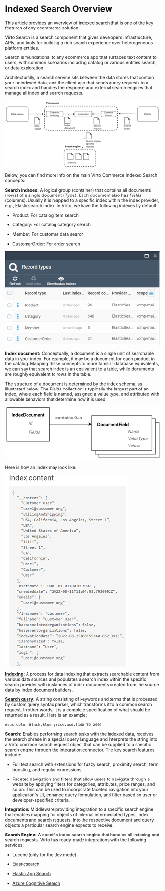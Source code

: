 # Indexed Search Overview

This article provides an overview of indexed search that is one of the key features of any ecommerce solution.

Virto Search is a search component that gives developers infrastructure, APIs, and tools for building a rich search experience over heterogeneous platform entities.

Search is foundational to any ecommerce app that surfaces text content to users, with common scenarios including catalog or various entities search, or data exploration.

Architecturally, a search service sits between the data stores that contain your unindexed data, and the client app that sends query requests to a search index and handles the response and external search engines that manage all index and search requests. 

![Search architecture](media/01-search-architecture.png)

Below, you can find more info on the main Virto Commerce Indexed Search concepts: 

**Search indexes:** A logical group (container) that contains all documents (rows) of a single document (*Type*). Each document also has *Fields* (columns). Usually it is mapped to a specific index within the index provider, e.g., Elasticsearch index. In Virto, we have the following indexes by default:

+ Product: For catalog item search

+ Category: For catalog category search

+ Member: For customer data  search

+ CustomerOrder: For order search

![Search index types](media/02-search-index-types.png)

**Index document:** Conceptually, a document is a single unit of searchable data in your index. For example, it may be a document for each product in the catalog. Mapping these concepts to more familiar database equivalents, we can say that search index is an equivalent to a table, while documents are roughly equivalent to rows in the table.

The structure of a document is determined by the index schema, as illustrated below. The *Fields* collection is typically the largest part of an index, where each field is named, assigned a value type, and attributed with allowable behaviors that determine how it is used.

![Index document structure](media/03-index-document-structure.png)

Here is how an index may look like:

![Index document example](media/04-index-document-example.png)

**[Indexing](indexing/overview.md):** A process for data indexing that extracts searchable content from various data sources and populates a search index within the specific search provider with instances of  index documents created from the source data by index document builders.

**[Search query](search-query-syntax-reference.md):** A string consisting of keywords and terms that is processed by custom query syntax parser, which transforms it to a common search request. In other words, it is a complete specification of what should be returned as a result. Here is an example:

`Asus color:Black,Blue price.usd:[100 TO 200)`

**Search:** Enables performing search tasks with the indexed data, receives the search phrase in a special query language and interprets the string into a Virto common search request object that can be supplied to a specific search engine through the integration connector. The key search features include:

+ Full text search with extensions for fuzzy search, proximity search, term boosting, and regular expressions

+ Faceted navigation and filters that allow users to navigate through a website by applying filters for categories, attributes, price ranges, and so on. This can be used to incorporate faceted navigation into your application's UI, enhance query formulation, and filter based on user or developer-specified criteria. 

**Integration:** Middleware providing integration to a specific search engine that enables mapping for objects of internal intermediated types, index documents and search requests, into the respective document and query objects a particular search engine expects to receive.     

**Search Engine:** A specific index search engine that handles all indexing and search requests. Virto has ready-made integrations with the following services:

+ Lucene (only for the dev mode)

+ [Elasticsearch](integration/configuring-elasticsearch.md)

+ [Elastic App Search](integration/configuring-elastic-app-search.md)

+ [Azure Cognitive Search](integration/configuring-azure-cognitive-search.md)